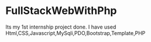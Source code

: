 # FullStackWebWithPhp
Its my 1st internship project done. I have used Html,CSS,Javascript,MySqli,PDO,Bootstrap,Template,PHP
